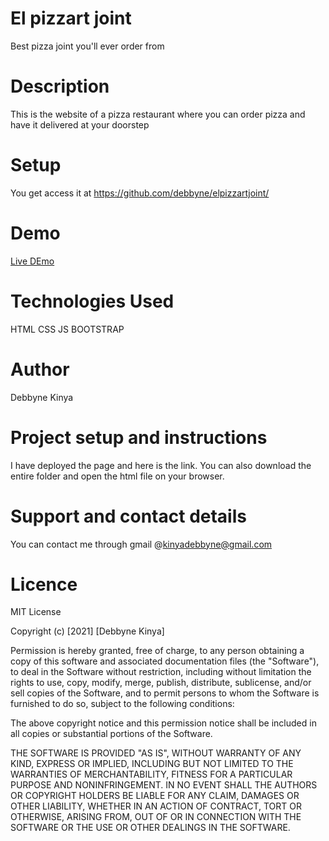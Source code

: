 # El pizzart joint
Best pizza joint you'll ever order from

# Description
This is the website of a pizza restaurant where you can order pizza and have it delivered at your doorstep

# Setup
 You get access  it at https://github.com/debbyne/elpizzartjoint/
# Demo
[Live DEmo](https://debbyne.github.io/elpizzartjoint/)

# Technologies Used
HTML
CSS
JS
BOOTSTRAP

# Author
Debbyne Kinya

# Project setup and instructions
I have deployed the page and here is the link. You can also download the entire folder and open the html file on your browser.

# Support and contact details
You can contact me through gmail  @kinyadebbyne@gmail.com

# Licence
MIT License

Copyright (c) [2021] [Debbyne Kinya]

Permission is hereby granted, free of charge, to any person obtaining a copy of this software and associated documentation files (the "Software"), to deal in the Software without restriction, including without limitation the rights to use, copy, modify, merge, publish, distribute, sublicense, and/or sell copies of the Software, and to permit persons to whom the Software is furnished to do so, subject to the following conditions:

The above copyright notice and this permission notice shall be included in all copies or substantial portions of the Software.

THE SOFTWARE IS PROVIDED "AS IS", WITHOUT WARRANTY OF ANY KIND, EXPRESS OR IMPLIED, INCLUDING BUT NOT LIMITED TO THE WARRANTIES OF MERCHANTABILITY, FITNESS FOR A PARTICULAR PURPOSE AND NONINFRINGEMENT. IN NO EVENT SHALL THE AUTHORS OR COPYRIGHT HOLDERS BE LIABLE FOR ANY CLAIM, DAMAGES OR OTHER LIABILITY, WHETHER IN AN ACTION OF CONTRACT, TORT OR OTHERWISE, ARISING FROM, OUT OF OR IN CONNECTION WITH THE SOFTWARE OR THE USE OR OTHER DEALINGS IN THE SOFTWARE.
